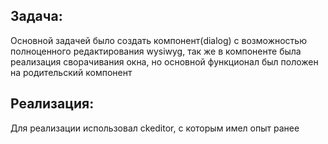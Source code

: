 ## Задача:
Основной задачей было создать компонент(dialog) с возможностью полноценного редактирования wysiwyg, так же в компоненте была реализация сворачивания окна, но основной функционал был положен на родительский компонент


## Реализация:
Для реализации использовал ckeditor, с которым имел опыт ранее
